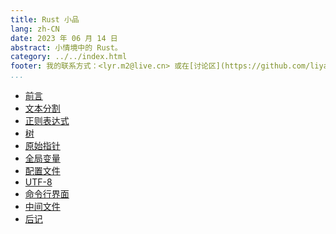 ```yaml
---
title: Rust 小品
lang: zh-CN
date: 2023 年 06 月 14 日
abstract: 小情境中的 Rust。
category: ../../index.html
footer: 我的联系方式：<lyr.m2@live.cn> 或在[讨论区](https://github.com/liyanrui/liyanrui.github.io/issues)提问。
...
```


* [前言](./00.html)
* [文本分割](./01.html)
* [正则表达式](./02.html)
* [树](./03.html)
* [原始指针](./04.html)
* [全局变量](./05.html)
* [配置文件](./06.html)
* [UTF-8](./07.html)
* [命令行界面](./08.html)
* [中间文件](./09.html)
* [后记](./10.html)
